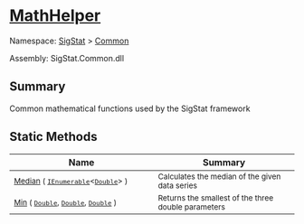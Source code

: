 # [MathHelper](./MathHelper.md)

Namespace: [SigStat](../../) > [Common](./README.md)

Assembly: SigStat.Common.dll

## Summary
Common mathematical functions used by the SigStat framework

## Static Methods

| Name<div><a href="#"><img width=400></a></div> | Summary<div><a href="#"><img width=475></a></div> | 
| --- | --- | 
| <sub>[Median](./Methods/MathHelper--Median.md) ( [`IEnumerable`](https://docs.microsoft.com/en-us/dotnet/api/System.Collections.Generic.IEnumerable-1)\<[`Double`](https://docs.microsoft.com/en-us/dotnet/api/System.Double)> )</sub> | <sub>Calculates the median of the given data series</sub> | 
| <sub>[Min](./Methods/MathHelper--Min.md) ( [`Double`](https://docs.microsoft.com/en-us/dotnet/api/System.Double), [`Double`](https://docs.microsoft.com/en-us/dotnet/api/System.Double), [`Double`](https://docs.microsoft.com/en-us/dotnet/api/System.Double) )</sub> | <sub>Returns the smallest of the three double parameters</sub> | 


